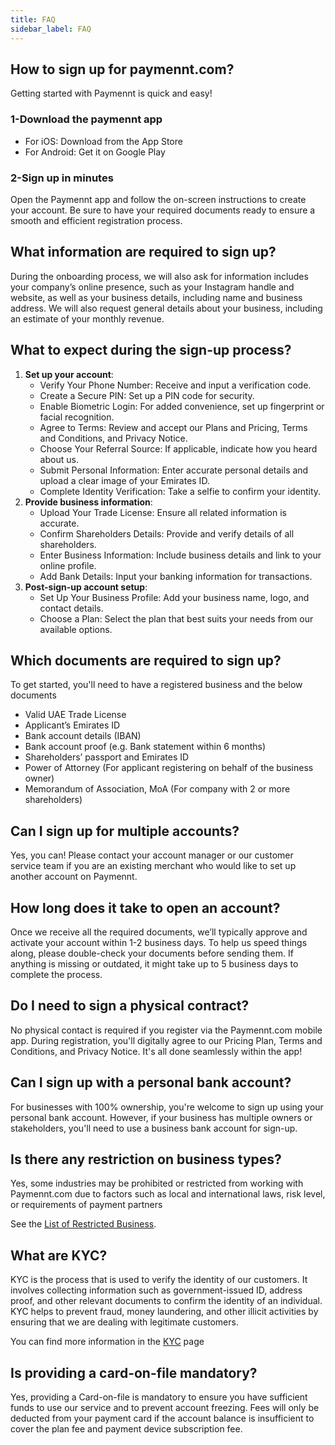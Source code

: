 ```yaml
---
title: FAQ
sidebar_label: FAQ
---
```


## How to sign up for paymennt.com?

Getting started with Paymennt is quick and easy!

### 1-Download the paymennt app

* For iOS: Download from the App Store
* For Android: Get it on Google Play

### 2-Sign up in minutes

Open the Paymennt app and follow the on-screen instructions to create your account. Be sure to have your required documents ready to ensure a smooth and efficient registration process.

## What information are required to sign up?

During the onboarding process, we will also ask for information includes your company’s online presence, such as your Instagram handle and website, as well as your business details, including name and business address. We will also request general details about your business, including an estimate of your monthly revenue.

## What to expect during the sign-up process?

1. **Set up your account**:
   * Verify Your Phone Number: Receive and input a verification code.
   * Create a Secure PIN: Set up a PIN code for security.
   * Enable Biometric Login: For added convenience, set up fingerprint or facial recognition.
   * Agree to Terms: Review and accept our Plans and Pricing, Terms and Conditions, and Privacy Notice.
   * Choose Your Referral Source: If applicable, indicate how you heard about us.
   * Submit Personal Information: Enter accurate personal details and upload a clear image of your Emirates ID.
   * Complete Identity Verification: Take a selfie to confirm your identity.
2. **Provide business information**:
   * Upload Your Trade License: Ensure all related information is accurate.
   * Confirm Shareholders Details: Provide and verify details of all shareholders.
   * Enter Business Information: Include business details and link to your online profile.
   * Add Bank Details: Input your banking information for transactions.
3. **Post-sign-up account setup**:
   * Set Up Your Business Profile: Add your business name, logo, and contact details.
   * Choose a Plan: Select the plan that best suits your needs from our available options.

## Which documents are required to sign up?

To get started, you'll need to have a registered business and the below documents

* Valid UAE Trade License
* Applicant’s Emirates ID
* Bank account details (IBAN)
* Bank account proof (e.g. Bank statement within 6 months)
* Shareholders’ passport and Emirates ID
* Power of Attorney (For applicant registering on behalf of the business owner)
* Memorandum of Association, MoA (For company with 2 or more shareholders)

## Can I sign up for multiple accounts?

Yes, you can! Please contact your account manager or our customer service team if you are an existing merchant who would like to set up another account on Paymennt.

## How long does it take to open an account?

Once we receive all the required documents, we’ll typically approve and activate your account within 1-2 business days. To help us speed things along, please double-check your documents before sending them. If anything is missing or outdated, it might take up to 5 business days to complete the process.

## Do I need to sign a physical contract?

No physical contact is required if you register via the Paymennt.com mobile app. During registration, you'll digitally agree to our Pricing Plan, Terms and Conditions, and Privacy Notice. It's all done seamlessly within the app!

## Can I sign up with a personal bank account?

For businesses with 100% ownership, you're welcome to sign up using your personal bank account. However, if your business has multiple owners or stakeholders, you'll need to use a business bank account for sign-up.

## Is there any restriction on business types?

Yes, some industries may be prohibited or restricted from working with Paymennt.com due to factors such as local and international laws, risk level, or requirements of payment partners

See the [<ins>List of Restricted Business</ins>](https://www.paymennt.com/en/restricted-businesses).

## What are KYC?

KYC is the process that is used to verify the identity of our customers. It involves collecting information such as government-issued ID, address proof, and other relevant documents to confirm the identity of an individual. KYC helps to prevent fraud, money laundering, and other illicit activities by ensuring that we are dealing with legitimate customers.

You can find more information in the <ins>[KYC](4-kyc.md)</ins> page

## Is providing a card-on-file mandatory?

Yes, providing a Card-on-file is mandatory to ensure you have sufficient funds to use our service and to prevent account freezing. Fees will only be deducted from your payment card if the account balance is insufficient to cover the plan fee and payment device subscription fee.

